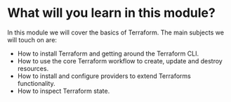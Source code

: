 # What will you learn in this module?

<instruqt-slides id="1Aybj7WGsdyqX8OpNDCV6yI-mkXNjx576x5zwMvJOUbQ" />

In this module we will cover the basics of Terraform. The main subjects we will touch on are:

- How to install Terraform and getting around the Terraform CLI.
- How to use the core Terraform workflow to create, update and destroy resources.
- How to install and configure providers to extend Terraforms functionality.
- How to inspect Terraform state.

<instruqt-feedback></instruqt-feedback>